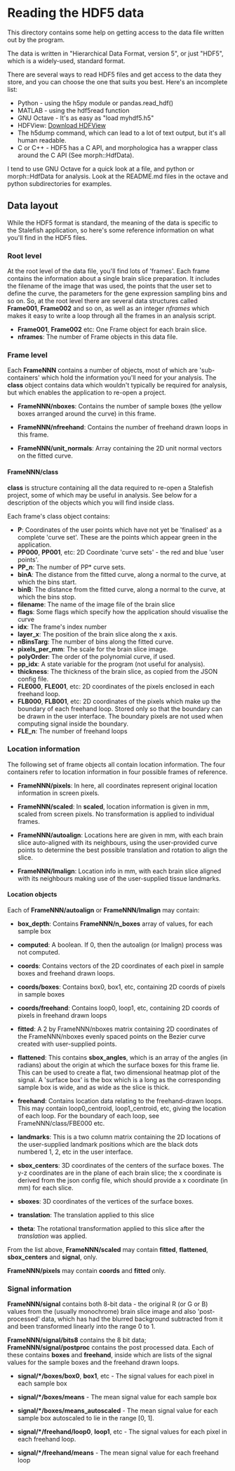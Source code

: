 # Reading the HDF5 data

This directory contains some help on getting access to the data file
written out by the program.

The data is written in "Hierarchical Data Format, version 5", or just
"HDF5", which is a widely-used, standard format.

There are several ways to read HDF5 files and get access to the data
they store, and you can choose the one that suits you best. Here's an
incomplete list:

* Python - using the h5py module or pandas.read_hdf()
* MATLAB - using the hdf5read function
* GNU Octave - It's as easy as "load myhdf5.h5"
* HDFView: [Download HDFView](https://portal.hdfgroup.org/display/support/Download+HDFView)
* The h5dump command, which can lead to a lot of text output, but it's
  all human readable.
* C or C++ - HDF5 has a C API, and morphologica has a wrapper class
  around the C API (See morph::HdfData).

I tend to use GNU Octave for a quick look at a file, and python or
morph::HdfData for analysis. Look at the README.md files in the octave
and python subdirectories for examples.

## Data layout

While the HDF5 format is standard, the meaning of the data is specific to
the Stalefish application, so here's some reference information on
what you'll find in the HDF5 files.

### Root level

At the root level of the data file, you'll find lots of 'frames'. Each
frame contains the information about a single brain slice preparation. It
includes the filename of the image that was used, the points that the
user set to define the curve, the parameters for the gene expression
sampling bins and so
on. So, at the root level there are several data structures called
**Frame001**, **Frame002** and so on, as well as an integer *nframes*
which makes it easy to write a loop through all the frames in an
analysis script.

 * **Frame001**, **Frame002** etc: One Frame object for each brain slice.
 * **nframes**: The number of Frame objects in this data file.

### Frame level

Each **FrameNNN** contains a number of objects, most of which are
'sub-containers' which hold the information you'll need for your
analysis. The **class** object contains data which wouldn't typically be
required for analysis, but which enables the application to re-open a
project.

 * **FrameNNN/nboxes**: Contains the number of sample boxes (the yellow boxes
   arranged around the curve) in this frame.

 * **FrameNNN/nfreehand**: Contains the number of freehand drawn loops in this
   frame.

 * **FrameNNN/unit_normals**: Array containing the 2D unit normal vectors on the
   fitted curve.

#### FrameNNN/class

**class** is structure containing all the data required to re-open a
Stalefish project, some of which may be useful in analysis. See below
for a description of the objects which you will find inside class.

Each frame's class object contains:

 * **P**: Coordinates of the user points which have not yet be 'finalised'
  as a complete 'curve set'. These are the points which appear green
  in the application.
 * **PP000**, **PP001**, etc: 2D Coordinate 'curve sets' - the red and blue
  'user points'.
 * **PP_n**: The number of PP* curve sets.
 * **binA**: The distance from the fitted curve, along a normal to the curve, at which the bins start.
 * **binB**: The distance from the fitted curve, along a normal to the curve, at which the bins stop.
 * **filename**: The name of the image file of the brain slice
 * **flags**: Some flags which specify how the application should
  visualise the curve
 * **idx**: The frame's index number
 * **layer_x**: The position of the brain slice along the x axis.
 * **nBinsTarg**: The number of bins along the fitted curve.
 * **pixels_per_mm**: The scale for the brain slice image.
 * **polyOrder**: The order of the polynomial curve, if used.
 * **pp_idx**: A state variable for the program (not useful for analysis).
 * **thickness**: The thickness of the brain slice, as copied from the
  JSON config file.
 * **FLE000**, **FLE001**, etc: 2D coordinates of the pixels enclosed in each
  freehand loop.
 * **FLB000**, **FLB001**, etc: 2D coordinates of the pixels which make up the
  boundary of each freehand loop. Stored only so that the boundary can
  be drawn in the user interface. The boundary pixels are not used when
  computing signal inside the boundary.
 * **FLE_n**: The number of freehand loops

### Location information

The following set of frame objects all contain location
information. The four containers refer to location information in four
possible frames of reference.

 * **FrameNNN/pixels**: In here, all coordinates represent original
     location information in screen pixels.

 * **FrameNNN/scaled**: In **scaled**, location information is given in
     mm, scaled from screen pixels. No transformation is applied to
     individual frames.

 * **FrameNNN/autoalign**: Locations here are given in mm, with each
   brain slice auto-aligned with its neighbours, using the
   user-provided curve points to determine the best possible
   translation and rotation to align the slice.

 * **FrameNNN/lmalign**: Location info in mm, with each brain slice
   aligned with its neighbours making use of the user-supplied tissue
   landmarks.

#### Location objects

Each of **FrameNNN/autoalign** or **FrameNNN/lmalign** may contain:

 * **box_depth**: Contains **FrameNNN/n_boxes** array of values, for each
     sample box

 * **computed**: A boolean. If 0, then the autoalign (or lmalign) process
     was not computed.

 * **coords**: Contains vectors of the 2D coordinates of each pixel in
     sample boxes and freehand drawn loops.

  - **coords/boxes**: Contains box0, box1, etc, containing 2D coords of
     pixels in sample boxes

  - **coords/freehand**: Contains loop0, loop1, etc, containing 2D
     coords of pixels in freehand drawn loops

 * **fitted**: A 2 by FrameNNN/nboxes matrix containing 2D coordinates
     of the FrameNNN/nboxes evenly spaced points on the Bezier curve
     created with user-supplied points.

 * **flattened**: This contains **sbox_angles**, which is an array of the
     angles (in radians) about the origin at which the surface boxes
     for this frame lie. This can be used to create a flat, two
     dimensional heatmap plot of the signal. A 'surface box' is the
     box which is a long as the corresponding sample box is wide, and
     as wide as the slice is thick.

 * **freehand**: Contains location data relating to the freehand-drawn
     loops. This may contain loop0_centroid, loop1_centroid, etc,
     giving the location of each loop. For the boundary of each loop,
     see FrameNNN/class/FBE000 etc.

 * **landmarks**: This is a two column matrix containing the 2D locations
      of the user-supplied landmark positions which are the black dots
      numbered 1, 2, etc in the user interface.

 * **sbox_centers**: 3D coordinates of the centers of the surface
    boxes. The y-z coordinates are in the plane of each brain slice;
    the x coordinate is derived from the json config file, which
    should provide a x coordinate (in mm) for each slice.

 * **sboxes**: 3D coordinates of the vertices of the surface boxes.

 * **translation**: The translation applied to this slice

 * **theta**: The rotational transformation applied to this slice after
    the *translation* was applied.

From the list above, **FrameNNN/scaled** may contain **fitted**,
 **flattened**, **sbox_centers** and **signal**, only.

**FrameNNN/pixels** may contain **coords** and **fitted** only.

### Signal information

**FrameNNN/signal** contains both 8-bit data - the original R (or G or
 B) values from the (usually monochrome) brain slice image and also
 'post-processed' data, which has had the blurred background subtracted
 from it and been transformed linearly into the range 0 to 1.

**FrameNNN/signal/bits8** contains the 8 bit data;
 **FrameNNN/signal/postproc** contains the post processed data. Each
 of these contains **boxes** and **freehand**, inside which are lists
 of the signal values for the sample boxes and the freehand drawn
 loops.

 * **signal/*/boxes/box0**, **box1**, etc - The signal values for each pixel
   in each sample box

 * **signal/*/boxes/means** - The mean signal value for each sample box

 * **signal/*/boxes/means_autoscaled** - The mean signal value for each
   sample box autoscaled to lie in the range [0, 1].

 * **signal/*/freehand/loop0**, **loop1**, etc - The signal values for each pixel
   in each freehand loop.

 * **signal/*/freehand/means** - The mean signal value for each freehand loop
